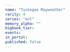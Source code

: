 ```yaml
---
name: "Tuskegee Mayweather"
rarity: 4
series: "ent"
memory_alpha: ""
bigbook_tier:
events:
in_portal:
published: false
---
```

